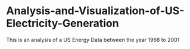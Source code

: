 # Analysis-and-Visualization-of-US-Electricity-Generation
This is an analysis of a US Energy Data between the year 1968 to 2001
